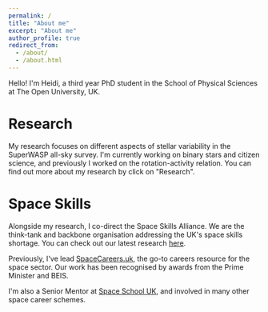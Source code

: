 ```yaml
---
permalink: /
title: "About me"
excerpt: "About me"
author_profile: true
redirect_from: 
  - /about/
  - /about.html
---
```


Hello! I'm Heidi, a third year PhD student in the School of Physical Sciences at The Open University, UK.


Research
======

My research focuses on different aspects of stellar variability in the SuperWASP all-sky survey. I'm currently working on binary stars and citizen science, and previously I worked on the rotation-activity relation. You can find out more about my research by click on "Research". 


Space Skills
======

Alongside my research, I co-direct the Space Skills Alliance. We are the think-tank and backbone organisation addressing the UK's space skills shortage. You can check out our latest research [here](https://spaceskills.org/).

Previously, I've lead [SpaceCareers.uk](https://spacecareers.uk/), the go-to careers resource for the space sector. Our work has been recognised by awards from the Prime Minister and BEIS.

I'm also a Senior Mentor at [Space School UK](http://spaceschool.co.uk/), and involved in many other space career schemes.
